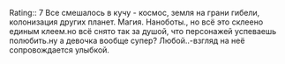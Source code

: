 Rating:: 7
Все смешалось в кучу - космос, земля на грани гибели, колонизация других планет. Магия. Наноботы., но всё это склеено единым клеем.но всё снято так за душой, что персонажей успеваешь полюбить.ну а девочка вообще супер? Любой..-взгляд на неё сопровождается улыбкой.